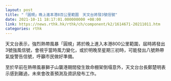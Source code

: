 ```yaml
---
layout: post
title: "「圓規」晚上進本港8百公里範圍　天文台將發3號信號"
date: 2021-10-11 18:17:01.000000000 +08:00
link: https://news.rthk.hk/rthk/ch/component/k2/1614671-20211011.htm
categories: rthk
---
```


天文台表示，強烈熱帶風暴「圓規」將於晚上進入本港800公里範圍，屆時將發出3號強風信號，會視乎當時風力變化，或於明晚至星期三初時，可能發出八號熱帶氣旋警告信號，呼籲市民做好準備。

至於早前在熱帶風暴獅子山襲港期間發生致命棚架倒塌意外，天文台台長鄭楚明表示感到難過，未來會改善預測及資訊發布工作。
